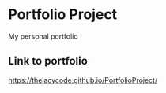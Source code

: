 # Portfolio Project
My personal portfolio


## Link to portfolio
https://thelacycode.github.io/PortfolioProject/
